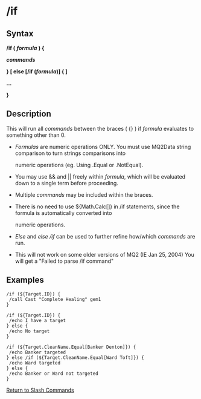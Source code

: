 # /if

## Syntax

**/if \(** _**formula**_ **\) {**

_**commands**_

**} \[ else \[/if \(**_**formula**_**\)\] { \]**

**...**

**}**

## Description

This will run all _commands_ between the braces \( {} \) if _formula_ evaluates to something other than 0.

* _Formulas_ are numeric operations ONLY. You must use MQ2Data string comparison to turn strings comparisons into

  numeric operations \(eg. Using .Equal or .NotEqual\).

* You may use && and \|\| freely within _formula_, which will be evaluated down to a single term before proceeding.
* Multiple _commands_ may be included within the braces.
* There is no need to use ${Math.Calc\[\]} in /if statements, since the formula is automatically converted into

  numeric operations.

* _Else_ and _else /if_ can be used to further refine how/which _commands_ are run.
* This will not work on some older versions of MQ2 \(IE Jan 25, 2004\) You will get a "Failed to parse /if command"

## Examples

```text
/if (${Target.ID}) {
 /call Cast "Complete Healing" gem1
}

/if (${Target.ID}) {
 /echo I have a target
} else {
 /echo No target
}

/if (${Target.CleanName.Equal[Banker Denton]}) {
 /echo Banker targeted
} else /if (${Target.CleanName.Equal[Ward Toft]}) {
 /echo Ward targeted
} else {
 /echo Banker or Ward not targeted
}
```

[Return to Slash Commands](../slash-commands/)

